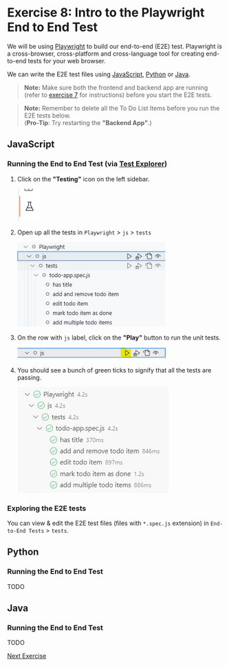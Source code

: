 # Exercise 8: Intro to the Playwright End to End Test

We will be using [Playwright](https://playwright.dev) to build our end-to-end (E2E) test. Playwright is a cross-browser, cross-platform and cross-language tool for creating end-to-end tests for your web browser.

We can write the E2E test files using [JavaScript](#javascript), [Python](#python) or [Java](#java).

> **Note:** Make sure both the frontend and backend app are running (refer to [exercise 7](./exercise7.md) for instructions) before you start the E2E tests.

> **Note:** Remember to delete all the To Do List Items before you run the E2E tests below. <br> (**Pro-Tip**: Try restarting the **"Backend App"**.)

## JavaScript

### Running the End to End Test (via [Test Explorer](https://code.visualstudio.com/docs/editor/testing#_automatic-test-discovery-in-test-explorer))

1. Click on the **"Testing"** icon on the left sidebar.

    ![Testing icon](../images/vscode_testing_sidebar.png)

2. Open up all the tests in `Playwright` > `js` > `tests`

    ![E2E Tests](../images/vscode_test_explorer_e2e_tests.png)

3. On the row with `js` label, click on the **"Play"** button to run the unit tests.

    ![Run the End to End tests](../images/vscode_test_explorer_play_e2e_tests.png)

4. You should see a bunch of green ticks to signify that all the tests are passing.

    ![Passing E2E tests](../images/vscode_playwright_passing_e2e_tests.png)

### Exploring the E2E tests

You can view & edit the E2E test files (files with `*.spec.js` extension) in `End-to-End Tests` > `tests`.

## Python

### Running the End to End Test

TODO

## Java

### Running the End to End Test

TODO

[Next Exercise](./exercise9.md)
